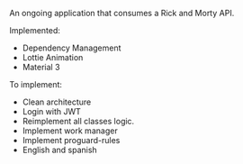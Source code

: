 An ongoing application that consumes a Rick and Morty API.

Implemented:
  - Dependency Management
  - Lottie Animation
  - Material 3

To implement:
  - Clean architecture
  - Login with JWT
  - Reimplement all classes logic.
  - Implement work manager
  - Implement proguard-rules
  - English and spanish
